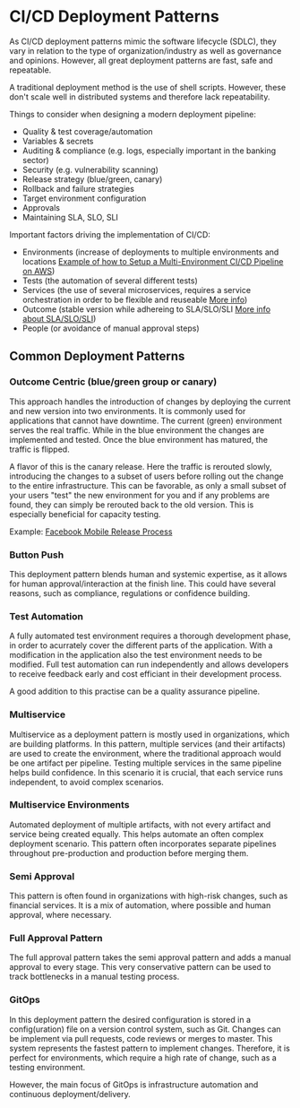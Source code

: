 # CI/CD Deployment Patterns

As CI/CD deployment patterns mimic the software lifecycle (SDLC), they vary in relation to the type of organization/industry as well as governance and opinions.
However, all great deployment patterns are fast, safe and repeatable.

A traditional deployment method is the use of shell scripts. However, these don't scale well in distributed systems and therefore lack repeatability.

Things to consider when designing a modern deployment pipeline:

- Quality & test coverage/automation
- Variables & secrets
- Auditing & compliance (e.g. logs, especially important in the banking sector)
- Security (e.g. vulnerability scanning)
- Release strategy (blue/green, canary)
- Rollback and failure strategies
- Target environment configuration
- Approvals
- Maintaining SLA, SLO, SLI

Important factors driving the implementation of CI/CD:

- Environments (increase of deployments to multiple environments and locations [Example of how to Setup a Multi-Environment CI/CD Pipeline on AWS](https://www.phdata.io/blog/setting-up-multi-environments-cicd-pipelines-on-aws/))
- Tests (the automation of several different tests)
- Services (the use of several microservices, requires a service orchestration in order to be flexible and reuseable [More info](https://cloudify.co/blog/why-service-orchestration-matters/))
- Outcome (stable version while adhereing to SLA/SLO/SLI [More info about SLA/SLO/SLI](https://www.atlassian.com/incident-management/kpis/sla-vs-slo-vs-sli))
- People (or avoidance of manual approval steps)

## Common Deployment Patterns

### Outcome Centric (blue/green group or canary)

This approach handles the introduction of changes by deploying the current and new version into two environments. It is commonly used for applications that cannot have downtime. The current (green) environment serves the real traffic. While in the blue environment the changes are implemented and tested. Once the blue environment has matured, the traffic is flipped.

A flavor of this is the canary release. Here the traffic is rerouted slowly, introducing the changes to a subset of users before rolling out the change to the entire infrastructure. This can be favorable, as only a small subset of your users "test" the new environment for you and if any problems are found, they can simply be rerouted back to the old version. This is especially beneficial for capacity testing.

Example: [Facebook Mobile Release Process](https://www.infoq.com/presentations/Facebook-Release-Process/)

### Button Push

This deployment pattern blends human and systemic expertise, as it allows for human approval/interaction at the finish line. This could have several reasons, such as compliance, regulations or confidence building.

### Test Automation

A fully automated test environment requires a thorough development phase, in order to acurrately cover the different parts of the application. With a modification in the application also the test environment needs to be modified. Full test automation can run independently and allows developers to receive feedback early and cost efficiant in their development process.

A good addition to this practise can be a quality assurance pipeline.

### Multiservice

Multiservice as a deployment pattern is mostly used in organizations, which are building platforms.
In this pattern, multiple services (and their artifacts) are used to create the environment, where the traditional approach would be one artifact per pipeline.
Testing multiple services in the same pipeline helps build confidence.
In this scenario it is crucial, that each service runs independent, to avoid complex scenarios.

### Multiservice Environments

Automated deployment of multiple artifacts, with not every artifact and service being created equally. This helps automate an often complex deployment scenario.
This pattern often incorporates separate pipelines throughout pre-production and production before merging them.

### Semi Approval

This pattern is often found in organizations with high-risk changes, such as financial services.
It is a mix of automation, where possible and human approval, where necessary.

### Full Approval Pattern

The full approval pattern takes the semi approval pattern and adds a manual approval to every stage. This very conservative pattern can be used to track bottlenecks in a manual testing process.

### GitOps

In this deployment pattern the desired configuration is stored in a config(uration) file on a version control system, such as Git. Changes can be implement via pull requests, code reviews or merges to master. This system represents the fastest pattern to implement changes.
Therefore, it is perfect for environments, which require a high rate of change, such as a testing environment.

However, the main focus of GitOps is infrastructure automation and continuous deployment/delivery.
